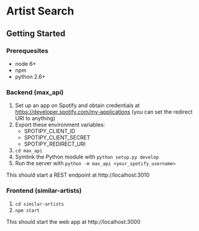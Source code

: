 # Artist Search

## Getting Started

### Prerequesites

* node 6+
* npm
* python 2.6+

### Backend (max_api)

1. Set up an app on Spotify and obtain credentials at https://developer.spotify.com/my-applications
(you can set the redirect URI to anything)
2. Export these environment variables:
    * SPOTIPY_CLIENT_ID
    * SPOTIPY_CLIENT_SECRET
    * SPOTIPY_REDIRECT_URI
3. `cd max_api`
4. Symlink the Python module with `python setup.py develop`
5. Run the server with `python -m max_api <your_spotify_username>`

This should start a REST endpoint at http://localhost:3010

### Frontend (similar-artists)

1. `cd similar-artists`
2. `npm start`

This should start the web app at http://localhost:3000
